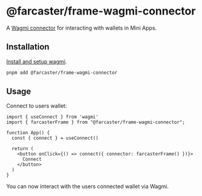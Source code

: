 # @farcaster/frame-wagmi-connector

A [Wagmi connector](https://wagmi.sh/) for interacting with wallets in Mini Apps.


## Installation

[Install and setup wagmi](https://wagmi.sh/react/getting-started#manual-installation).

```bash
pnpm add @farcaster/frame-wagmi-connector
```

## Usage

Connect to users wallet:

```
import { useConnect } from 'wagmi'
import { farcasterFrame } from "@farcaster/frame-wagmi-connector";

function App() {
  const { connect } = useConnect()

  return (
    <button onClick={() => connect({ connector: farcasterFrame() })}>
      Connect
    </button>
  )
}
```

You can now interact with the users connected wallet via Wagmi.
